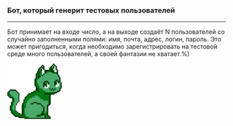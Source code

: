 ### Бот, который генерит тестовых пользователей
___
Бот принимает на входе число, а на выходе создаёт N пользователей со случайно заполненными полями: имя, почта, адрес, логин, пароль.
Это может пригодиться, когда необходимо зарегистрировать на тестовой среде много пользователей, а своей фантазии не хватает.%)

<p  align="left">  
  <code><img width="25%" title="Lory_cat_chameleon" src="picture/lora.png"></code>
</p>